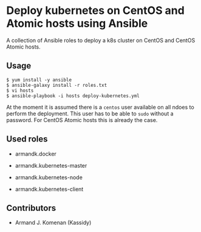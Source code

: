 Deploy kubernetes on CentOS and Atomic hosts using Ansible
==========================================================

A collection of Ansible roles to deploy a k8s cluster on CentOS and CentOS Atomic hosts.


Usage
-----

```
$ yum install -y ansible
$ ansible-galaxy install -r roles.txt
$ vi hosts
$ ansible-playbook -i hosts deploy-kubernetes.yml
```

At the moment it is assumed there is a `centos` user available on all ndoes to
perform the deployment. This user has to be able to `sudo` without a password.
For CentOS Atomic hosts this is already the case.



Used roles
----------

  * armandk.docker  
   
  * armandk.kubernetes-master  
   
  * armandk.kubernetes-node  
    
  * armandk.kubernetes-client  
    

Contributors
------------

  * Armand J. Komenan (Kassidy)

